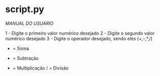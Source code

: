 # script.py

*MANUAL DO USUARIO*

1 - Digite o primeiro valor numérico desejado
2 - Digite o segundo valor numérico desejado
3 - Digite o operador desejado, sendo eles (+,-,*,/)

+ = Soma
- = Subtração
* = Multiplicação
/ = Divisão
